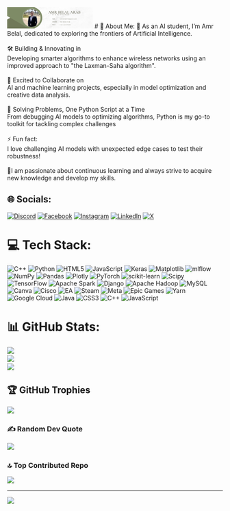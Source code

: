 <img src="image(2).png" alt="Logo" width="200" />
# 💫 About Me:
🧠 As an AI student, I’m Amr Belal, dedicated to exploring the frontiers of Artificial Intelligence.<br><br>🛠️ Building & Innovating in <br>Developing smarter algorithms to enhance wireless networks using an improved approach to "the Laxman-Saha algorithm".<br><br>🤖 Excited to Collaborate on <br>AI and machine learning projects, especially in model optimization and creative data analysis.<br><br>🐍 Solving Problems, One Python Script at a Time<br>From debugging AI models to optimizing algorithms, Python is my go-to toolkit for tackling complex challenges<br><br>⚡ Fun fact: <br>I love challenging AI models with unexpected edge cases to test their robustness!<br><br>📖I am passionate about continuous learning and always strive to acquire new knowledge and develop my skills.


## 🌐 Socials:
[![Discord](https://img.shields.io/badge/Discord-%237289DA.svg?logo=discord&logoColor=white)](https://discord.gg/amr_belal_) [![Facebook](https://img.shields.io/badge/Facebook-%231877F2.svg?logo=Facebook&logoColor=white)](https://facebook.com/AmrBelalArab) [![Instagram](https://img.shields.io/badge/Instagram-%23E4405F.svg?logo=Instagram&logoColor=white)](https://instagram.com/amr_jmika__) [![LinkedIn](https://img.shields.io/badge/LinkedIn-%230077B5.svg?logo=linkedin&logoColor=white)](https://linkedin.com/in/amr-belal7) [![X](https://img.shields.io/badge/X-black.svg?logo=X&logoColor=white)](https://x.com/amr_belal__) 

# 💻 Tech Stack:
![C++](https://img.shields.io/badge/c++-%2300599C.svg?style=plastic&logo=c%2B%2B&logoColor=white) ![Python](https://img.shields.io/badge/python-3670A0?style=plastic&logo=python&logoColor=ffdd54) ![HTML5](https://img.shields.io/badge/html5-%23E34F26.svg?style=plastic&logo=html5&logoColor=white) ![JavaScript](https://img.shields.io/badge/javascript-%23323330.svg?style=plastic&logo=javascript&logoColor=%23F7DF1E) ![Keras](https://img.shields.io/badge/Keras-%23D00000.svg?style=plastic&logo=Keras&logoColor=white) ![Matplotlib](https://img.shields.io/badge/Matplotlib-%23ffffff.svg?style=plastic&logo=Matplotlib&logoColor=black) ![mlflow](https://img.shields.io/badge/mlflow-%23d9ead3.svg?style=plastic&logo=numpy&logoColor=blue) ![NumPy](https://img.shields.io/badge/numpy-%23013243.svg?style=plastic&logo=numpy&logoColor=white) ![Pandas](https://img.shields.io/badge/pandas-%23150458.svg?style=plastic&logo=pandas&logoColor=white) ![Plotly](https://img.shields.io/badge/Plotly-%233F4F75.svg?style=plastic&logo=plotly&logoColor=white) ![PyTorch](https://img.shields.io/badge/PyTorch-%23EE4C2C.svg?style=plastic&logo=PyTorch&logoColor=white) ![scikit-learn](https://img.shields.io/badge/scikit--learn-%23F7931E.svg?style=plastic&logo=scikit-learn&logoColor=white) ![Scipy](https://img.shields.io/badge/SciPy-%230C55A5.svg?style=plastic&logo=scipy&logoColor=%white) ![TensorFlow](https://img.shields.io/badge/TensorFlow-%23FF6F00.svg?style=plastic&logo=TensorFlow&logoColor=white) ![Apache Spark](https://img.shields.io/badge/Apache%20Spark-FDEE21?style=plastic&logo=apachespark&logoColor=black) ![Django](https://img.shields.io/badge/django-%23092E20.svg?style=plastic&logo=django&logoColor=white) ![Apache Hadoop](https://img.shields.io/badge/Apache%20Hadoop-66CCFF?style=plastic&logo=apachehadoop&logoColor=black) ![MySQL](https://img.shields.io/badge/mysql-4479A1.svg?style=plastic&logo=mysql&logoColor=white) ![Canva](https://img.shields.io/badge/Canva-%2300C4CC.svg?style=plastic&logo=Canva&logoColor=white) ![Cisco](https://img.shields.io/badge/cisco-%23049fd9.svg?style=plastic&logo=cisco&logoColor=black) ![EA](https://img.shields.io/badge/ea-%23000000.svg?style=plastic&logo=ea&logoColor=white) ![Steam](https://img.shields.io/badge/steam-%23000000.svg?style=plastic&logo=steam&logoColor=white) ![Meta](https://img.shields.io/badge/Meta-%230467DF.svg?style=plastic&logo=Meta&logoColor=white) ![Epic Games](https://img.shields.io/badge/epicgames-%23313131.svg?style=plastic&logo=epicgames&logoColor=white) ![Yarn](https://img.shields.io/badge/yarn-%232C8EBB.svg?style=plastic&logo=yarn&logoColor=white) ![Google Cloud](https://img.shields.io/badge/GoogleCloud-%234285F4.svg?style=plastic&logo=google-cloud&logoColor=white) ![Java](https://img.shields.io/badge/java-%23ED8B00.svg?style=plastic&logo=openjdk&logoColor=white) ![CSS3](https://img.shields.io/badge/css3-%231572B6.svg?style=plastic&logo=css3&logoColor=white) ![C++](https://img.shields.io/badge/c++-%2300599C.svg?style=plastic&logo=c%2B%2B&logoColor=white) ![JavaScript](https://img.shields.io/badge/javascript-%23323330.svg?style=plastic&logo=javascript&logoColor=%23F7DF1E)
# 📊 GitHub Stats:
![](https://github-readme-stats.vercel.app/api?username=amr-belal-77&theme=cobalt2&hide_border=true&include_all_commits=true&count_private=false)<br/>
![](https://github-readme-streak-stats.herokuapp.com/?user=amr-belal-77&theme=cobalt2&hide_border=true)<br/>
![](https://github-readme-stats.vercel.app/api/top-langs/?username=amr-belal-77&theme=cobalt2&hide_border=true&include_all_commits=true&count_private=false&layout=compact)

## 🏆 GitHub Trophies
![](https://github-profile-trophy.vercel.app/?username=amr-belal-77&theme=dark&no-frame=true&no-bg=true&margin-w=4)

### ✍️ Random Dev Quote
![](https://quotes-github-readme.vercel.app/api?type=horizontal&theme=radical)

### 🔝 Top Contributed Repo
![](https://github-contributor-stats.vercel.app/api?username=amr-belal-77&limit=5&theme=cobalt2&combine_all_yearly_contributions=true)

---
[![](https://visitcount.itsvg.in/api?id=amr-belal-77&icon=0&color=0)](https://visitcount.itsvg.in)

<!-- Proudly created with GPRM ( https://gprm.itsvg.in ) -->
